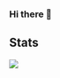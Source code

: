 ### Hi there 👋

<!--
**itachi2003/itachi2003** is a ✨ _special_ ✨ repository because its `README.md` (this file) appears on your GitHub profile.

Here are some ideas to get you started:

- 🔭 I’m currently working on ...
- 🌱 I’m currently learning ...
- 👯 I’m looking to collaborate on ...
- 🤔 I’m looking for help with ...
- 💬 Ask me about ...
- 📫 How to reach me: ...
- 😄 Pronouns: ...
- ⚡ Fun fact: ...
-->
## Stats
<picture>
    <source media="(prefers-color-scheme: dark)" srcset="https://streak-stats.demolab.com?user=itachi2003&theme=dark" />
    <img src="https://streak-stats.demolab.com?user=itachi2003&theme=default" />
</picture>
